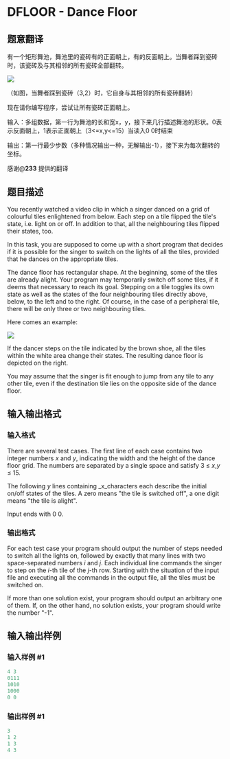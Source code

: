 # DFLOOR - Dance Floor

## 题意翻译

有一个矩形舞池，舞池里的瓷砖有的正面朝上，有的反面朝上。当舞者踩到瓷砖时，该瓷砖及与其相邻的所有瓷砖全部翻转。

![](https://cdn.luogu.org/upload/pic/15017.png)

（如图，当舞者踩到瓷砖（3,2）时，它自身与其相邻的所有瓷砖翻转）

现在请你编写程序，尝试让所有瓷砖正面朝上。

输入：多组数据，第一行为舞池的长和宽x，y，接下来几行描述舞池的形状。0表示反面朝上，1表示正面朝上（3<=x,y<=15）当读入0 0时结束

输出：第一行最少步数（多种情况输出一种，无解输出-1），接下来为每次翻转的坐标。

感谢@____233____ 提供的翻译

## 题目描述

 You recently watched a video clip in which a singer danced on a grid of colourful tiles enlightened from below. Each step on a tile flipped the tile's state, i.e. light on or off. In addition to that, all the neighbouring tiles flipped their states, too.

In this task, you are supposed to come up with a short program that decides if it is possible for the singer to switch on the lights of all the tiles, provided that he dances on the appropriate tiles.

The dance floor has rectangular shape. At the beginning, some of the tiles are already alight. Your program may temporarily switch off some tiles, if it deems that necessary to reach its goal. Stepping on a tile toggles its own state as well as the states of the four neighbouring tiles directly above, below, to the left and to the right. Of course, in the case of a peripheral tile, there will be only three or two neighbouring tiles.

Here comes an example:

![](https://cdn.luogu.com.cn/upload/vjudge_pic/SP98/bf44d1fec142d6d814944a04fb48942c08c4d265.png)

If the dancer steps on the tile indicated by the brown shoe, all the tiles within the white area change their states. The resulting dance floor is depicted on the right.

You may assume that the singer is fit enough to jump from any tile to any other tile, even if the destination tile lies on the opposite side of the dance floor.

## 输入输出格式

### 输入格式

 There are several test cases. The first line of each case contains two integer numbers _x_ and _y_, indicating the width and the height of the dance floor grid. The numbers are separated by a single space and satisfy 3 ≤ _x_,_y_ ≤ 15.

The following _y_ lines containing _x_characters each describe the initial on/off states of the tiles. A zero means "the tile is switched off", a one digit means "the tile is alight".

Input ends with 0 0.

### 输出格式

 For each test case your program should output the number of steps needed to switch all the lights on, followed by exactly that many lines with two space-separated numbers _i_ and _j_. Each individual line commands the singer to step on the _i_-th tile of the _j_-th row. Starting with the situation of the input file and executing all the commands in the output file, all the tiles must be switched on.

If more than one solution exist, your program should output an arbitrary one of them. If, on the other hand, no solution exists, your program should write the number "-1".

## 输入输出样例

### 输入样例 #1

```cpp
4 3
0111
1010
1000
0 0
```


### 输出样例 #1

```cpp
3
1 2
1 3
4 3
```


